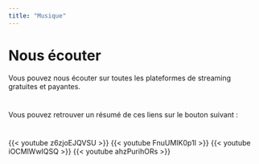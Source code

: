 ```yaml
---
title: "Musique"
---
```

# Nous écouter

Vous pouvez nous écouter sur toutes les plateformes de streaming gratuites et payantes. 

# [<i class="fab fa-youtube"></i>](https://youtube.com/c/theSouldiers) [<i class="fab fa-soundcloud"></i>](https://soundcloud.com/thesouldiersband?id=40241123) [<i class="fab fa-bandcamp"></i>](https://thesouldiers.bandcamp.com/) [<i class="fab fa-spotify"></i>](https://open.spotify.com/artist/3aq02n1505kCy4goz6QDr9) [<i class="fab fa-itunes-note"></i>](https://music.apple.com/fr/artist/the-souldiers/1533320102?app=itunes) [<i class="fab fa-amazon"></i>](https://music.amazon.fr/artists/B01ECJ2THQ/the-souldiers)

Vous pouvez retrouver un résumé de ces liens sur le bouton suivant :
# [<i class="fas fa-guitar"></i>](https://songwhip.com/thesouldiers)
{{< youtube z6zjoEJQVSU >}}
{{< youtube FnuUMIK0p1I >}}
{{< youtube iOCMlWwIQSQ >}}
{{< youtube ahzPurihORs >}}